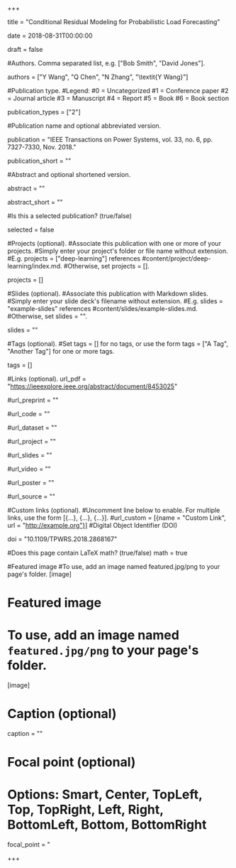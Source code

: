 +++

title = "Conditional Residual Modeling for Probabilistic Load Forecasting"

date = 2018-08-31T00:00:00

draft = false

#Authors. Comma separated list, e.g. ["Bob Smith", "David Jones"].

authors = ["Y Wang", "Q Chen", "N Zhang", "\textit{Y Wang}"]

#Publication type.
#Legend:
#0 = Uncategorized
#1 = Conference paper
#2 = Journal article
#3 = Manuscript
#4 = Report
#5 = Book
#6 = Book section

publication_types = ["2"]

#Publication name and optional abbreviated version.

publication = "IEEE Transactions on Power Systems, vol. 33, no. 6, pp. 7327-7330, Nov. 2018."

publication_short = ""

#Abstract and optional shortened version.

abstract = ""

abstract_short = ""

#Is this a selected publication? (true/false)

selected = false

#Projects (optional).
#Associate this publication with one or more of your projects.
#Simply enter your project's folder or file name without extension.
#E.g. projects = ["deep-learning"] references
#content/project/deep-learning/index.md.
#Otherwise, set projects = [].

projects = []

#Slides (optional).
#Associate this publication with Markdown slides.
#Simply enter your slide deck's filename without extension.
#E.g. slides = "example-slides" references
#content/slides/example-slides.md.
#Otherwise, set slides = "".

slides = ""

#Tags (optional).
#Set tags = [] for no tags, or use the form tags = ["A Tag", "Another Tag"] for one or more tags.

tags = []

#Links (optional).
url_pdf = "https://ieeexplore.ieee.org/abstract/document/8453025"

#url_preprint = ""

#url_code = ""

#url_dataset = ""

#url_project = ""

#url_slides = ""

#url_video = ""

#url_poster = ""

#url_source = ""

#Custom links (optional).
#Uncomment line below to enable. For multiple links, use the form [{...}, {...}, {...}].
#url_custom = [{name = "Custom Link", url = "http://example.org"}]
#Digital Object Identifier (DOI)

doi = "10.1109/TPWRS.2018.2868167"

#Does this page contain LaTeX math? (true/false)
math = true

#Featured image
#To use, add an image named featured.jpg/png to your page's folder.
[image]

# Featured image
# To use, add an image named `featured.jpg/png` to your page's folder.

[image]
  
  # Caption (optional)
  
  caption = ""
  
  # Focal point (optional)
  # Options: Smart, Center, TopLeft, Top, TopRight, Left, Right, BottomLeft, Bottom, BottomRight
  
  focal_point = "

+++
